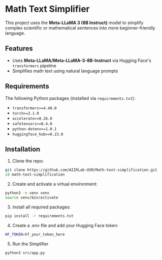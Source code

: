 # Math Text Simplifier

This project uses the **Meta-LLaMA 3 (8B Instruct)** model to simplify complex scientific or mathematical sentences into more beginner-friendly language.

## Features

- Uses **Meta-LLaMA/Meta-LLaMA-3-8B-Instruct** via Hugging Face's `transformers` pipeline
- Simplifies math text using natural language prompts

## Requirements
The following Python packages (installed via `requirements.txt`):
  - `transformers>=4.40.0`
  - `torch>=2.1.0`
  - `accelerate>=0.26.0`
  - `safetensors>=0.4.0`
  - `python-dotenv>=1.0.1`
  - `huggingface_hub>=0.23.0`

## Installation

1. Clone the repo:
```bash
git clone https://github.com/AIIRLab-USM/Math-text-simplification.git
cd math-text-simplification
``` 
2. Create and activate a virtual environment:
```bash
python3 -m venv venv
source venv/bin/activate
```
3. Install all required packages:
```bash
pip install -r requirements.txt
```
4. Create a .env file and add your Hugging Face token:
```bash
HF_TOKEN=hf_your_token_here
```
5. Run the Simplifier
```bash
python3 src/app.py
```

